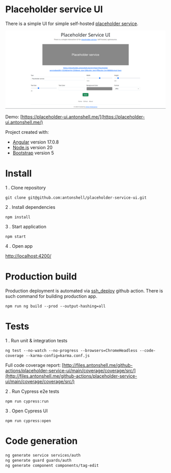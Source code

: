 # Placeholder service UI

There is a simple UI for simple self-hosted [placeholder service](https://github.com/antonshell/placeholder-service).

![demo](https://raw.githubusercontent.com/antonshell/placeholder-service-ui/master/demo.png)

Demo: [https://placeholder-ui.antonshell.me/](https://placeholder-ui.antonshell.me/)

Project created with:
- [Angular](https://github.com/angular/angular) version 17.0.8 
- [Node.js](https://nodejs.org/) version 20
- [Bootstrap](https://getbootstrap.com/) version 5

# Install

1 . Clone repository

```
git clone git@github.com:antonshell/placeholder-service-ui.git
```

2 . Install dependencies

```
npm install
```

3 . Start application

```
npm start
```

4 . Open app

[http://localhost:4200/](http://localhost:4200/)

# Production build

Production deployment is automated via [ssh_deploy](https://github.com/antonshell/placeholder-service-ui/actions/workflows/ssh_deploy.yml) github action.
There is such command for building production app.

```
npm run ng build --prod --output-hashing=all
```

# Tests

1 . Run unit & integration tests

```
ng test --no-watch --no-progress --browsers=ChromeHeadless --code-coverage --karma-config=karma.conf.js
```

Full code coverage report: [http://files.antonshell.me/github-actions/placeholder-service-ui/main/coverage/coverage/src/](http://files.antonshell.me/github-actions/placeholder-service-ui/main/coverage/coverage/src/)

2 . Run Cypress e2e tests

```
npm run cypress:run
```

3 . Open Cypress UI

```
npm run cypress:open
```

# Code generation

```
ng generate service services/auth
ng generate guard guards/auth
ng generate component components/tag-edit
```
